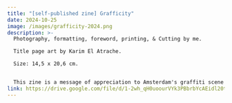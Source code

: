 ```yaml
---
title: "[self-published zine] Grafficity"
date: 2024-10-25
image: /images/grafficity-2024.png
description: >-
  Photography, formatting, foreword, printing, & Cutting by me. 

  Title page art by Karim El Atrache. 

  Size: 14,5 x 20,6 cm. 


  This zine is a message of appreciation to Amsterdam's graffiti scene and zooms into the connections between the artform and the physical surfaces of the city. I had the honor to showcase/sell this zine at the SPREAD zine fest in Het Resort, Groningen, in October 2024. 
link: https://drive.google.com/file/d/1-2wh_qH0uoourVYk3PBbrbYcAEidl20t/view?usp=sharing
---
```

